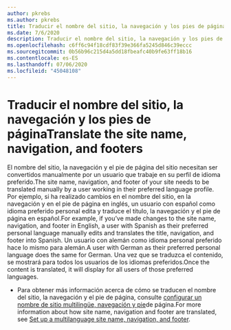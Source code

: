 ```yaml
---
author: pkrebs
ms.author: pkrebs
title: Traducir el nombre del sitio, la navegación y los pies de página
ms.date: 7/6/2020
description: Traducir el nombre del sitio, la navegación y los pies de página
ms.openlocfilehash: c6ff6c94f18cdf83f39e366fa5245d846c39eccc
ms.sourcegitcommit: 0b56b96c215d4a5dd18fbeafc40b9fe63ff18b16
ms.contentlocale: es-ES
ms.lasthandoff: 07/06/2020
ms.locfileid: "45048108"
---
```

# <a name="translate-the-site-name-navigation-and-footers"></a><span data-ttu-id="f22a1-103">Traducir el nombre del sitio, la navegación y los pies de página</span><span class="sxs-lookup"><span data-stu-id="f22a1-103">Translate the site name, navigation, and footers</span></span>
<span data-ttu-id="f22a1-104">El nombre del sitio, la navegación y el pie de página del sitio necesitan ser convertidos manualmente por un usuario que trabaje en su perfil de idioma preferido.</span><span class="sxs-lookup"><span data-stu-id="f22a1-104">The site name, navigation, and footer of your site needs to be translated manually by a user working in their preferred language profile.</span></span> <span data-ttu-id="f22a1-105">Por ejemplo, si ha realizado cambios en el nombre del sitio, en la navegación y en el pie de página en inglés, un usuario con español como idioma preferido personal edita y traduce el título, la navegación y el pie de página en español.</span><span class="sxs-lookup"><span data-stu-id="f22a1-105">For example, if you’ve made changes to the site name, navigation, and footer in English, a user with Spanish as their preferred personal language manually edits and translates the title, navigation, and footer into Spanish.</span></span> <span data-ttu-id="f22a1-106">Un usuario con alemán como idioma personal preferido hace lo mismo para alemán.</span><span class="sxs-lookup"><span data-stu-id="f22a1-106">A user with German as their preferred personal language does the same for German.</span></span> <span data-ttu-id="f22a1-107">Una vez que se traduzca el contenido, se mostrará para todos los usuarios de los idiomas preferidos.</span><span class="sxs-lookup"><span data-stu-id="f22a1-107">Once the content is translated, it will display for all users of those preferred languages.</span></span>  

- <span data-ttu-id="f22a1-108">Para obtener más información acerca de cómo se traducen el nombre del sitio, la navegación y el pie de página, consulte [configurar un nombre de sitio multilingüe, navegación y pie](https://support.office.com/en-us/article/create-multilingual-communication-sites-pages-and-news-2bb7d610-5453-41c6-a0e8-6f40b3ed750c#bkmk_muitranslations)de página.</span><span class="sxs-lookup"><span data-stu-id="f22a1-108">For more information about how site name, navigation and footer are translated, see [Set up a multilanguage site name, navigation, and footer](https://support.office.com/en-us/article/create-multilingual-communication-sites-pages-and-news-2bb7d610-5453-41c6-a0e8-6f40b3ed750c#bkmk_muitranslations).</span></span>
